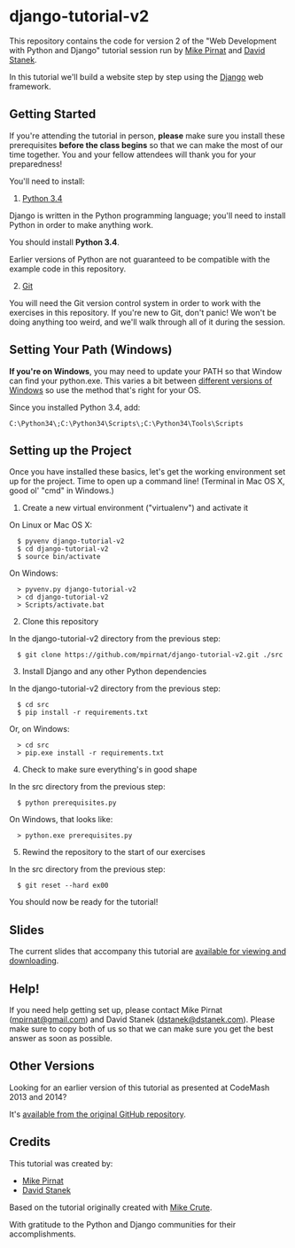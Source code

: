 django-tutorial-v2
==================

This repository contains the code for version 2 of the
"Web Development with Python and Django" tutorial session run by
[Mike Pirnat][mpirnat] and [David Stanek][dstanek].

In this tutorial we'll build a website step by step
using the [Django][django] web framework.


Getting Started
---------------

If you're attending the tutorial in person,
**please** make sure you install these prerequisites
**before the class begins**
so that we can make the most of our time together.
You and your fellow attendees will
thank you for your preparedness!

You'll need to install:

 1. [Python 3.4][python]

  Django is written in the Python programming language;
  you'll need to install Python
  in order to make anything work.

  You should install **Python 3.4**.

  Earlier versions of Python are not guaranteed
  to be compatible with the example code
  in this repository.

 2. [Git][git]

  You will need the Git version control system
  in order to work with the exercises in this repository.
  If you're new to Git, don't panic!
  We won't be doing anything too weird,
  and we'll walk through all of it
  during the session.


Setting Your Path (Windows)
---------------------------

**If you're on Windows**,
you may need to update your PATH
so that Window can find your python.exe.
This varies a bit between
[different versions of Windows][windows-path]
so use the method that's right for your OS.

Since you installed Python 3.4, add:

    C:\Python34\;C:\Python34\Scripts\;C:\Python34\Tools\Scripts


Setting up the Project
----------------------

Once you have installed these basics,
let's get the working environment set up for the project.
Time to open up a command line!
(Terminal in Mac OS X,
good ol' "cmd" in Windows.)

 1. Create a new virtual environment ("virtualenv") and activate it

  On Linux or Mac OS X:

      $ pyvenv django-tutorial-v2
      $ cd django-tutorial-v2
      $ source bin/activate

  On Windows:

      > pyvenv.py django-tutorial-v2
      > cd django-tutorial-v2
      > Scripts/activate.bat

 2. Clone this repository

  In the django-tutorial-v2 directory from the previous step:

      $ git clone https://github.com/mpirnat/django-tutorial-v2.git ./src

 3. Install Django and any other Python dependencies

  In the django-tutorial-v2 directory from the previous step:

      $ cd src
      $ pip install -r requirements.txt

  Or, on Windows:

      > cd src
      > pip.exe install -r requirements.txt

 4. Check to make sure everything's in good shape

  In the src directory from the previous step:

      $ python prerequisites.py

  On Windows, that looks like:

      > python.exe prerequisites.py

 5. Rewind the repository to the start of our exercises

  In the src directory from the previous step:

      $ git reset --hard ex00

You should now be ready for the tutorial!


Slides
------

The current slides that accompany this tutorial are
[available for viewing and downloading][slides].


Help!
-----

If you need help getting set up, please contact
Mike Pirnat (mpirnat@gmail.com) and
David Stanek (dstanek@dstanek.com).
Please make sure to copy both of us
so that we can make sure you get the best answer as soon as possible.


Other Versions
--------------

Looking for an earlier version of this tutorial
as presented at CodeMash 2013 and 2014?

It's [available from the original GitHub repository][v1].


Credits
-------

This tutorial was created by:

 * [Mike Pirnat][mpirnat]
 * [David Stanek][dstanek]

Based on the tutorial originally created with [Mike Crute][mcrute].

With gratitude to the Python and Django communities for their accomplishments.


[django]: https://www.djangoproject.com
[dstanek]: http://traceback.org
[git]: http://git-scm.com
[mcrute]: http://mike.crute.org
[mpirnat]: http://mike.pirnat.com
[python]: http://python.org/download/
[slides]: #TODO
[v1]: https://github.com/mpirnat/django-tutorial
[windows-path]: http://www.java.com/en/download/help/path.xml
